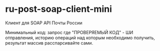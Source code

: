 ru-post-soap-client-mini
========================

Клиент для SOAP API Почты России

Минимальный код: запрос где "ПРОВЕРЯЕМЫЙ КОД" - ШИ отправления, историю операций над которым необходимо получить, 
результат массив расспарсивайте сами.
